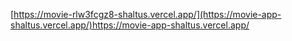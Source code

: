 [https://movie-rlw3fcgz8-shaltus.vercel.app/](https://movie-app-shaltus.vercel.app/)https://movie-app-shaltus.vercel.app/
